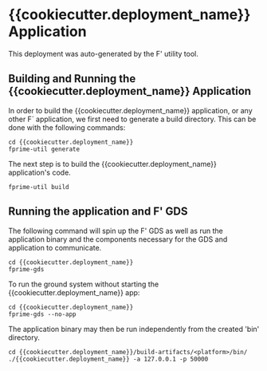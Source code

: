# {{cookiecutter.deployment_name}} Application

This deployment was auto-generated by the F' utility tool.

## Building and Running the {{cookiecutter.deployment_name}} Application

In order to build the {{cookiecutter.deployment_name}} application, or any other F´ application, we first need to generate a build directory. This can be done with the following commands:

```
cd {{cookiecutter.deployment_name}}
fprime-util generate
```

The next step is to build the {{cookiecutter.deployment_name}} application's code.
```
fprime-util build
```

## Running the application and F' GDS

The following command will spin up the F' GDS as well as run the application binary and the components necessary for the GDS and application to communicate.

```
cd {{cookiecutter.deployment_name}}
fprime-gds
```

To run the ground system without starting the {{cookiecutter.deployment_name}} app:
```
cd {{cookiecutter.deployment_name}}
fprime-gds --no-app
```

The application binary may then be run independently from the created 'bin' directory.

```
cd {{cookiecutter.deployment_name}}/build-artifacts/<platform>/bin/
./{{cookiecutter.deployment_name}} -a 127.0.0.1 -p 50000
```
